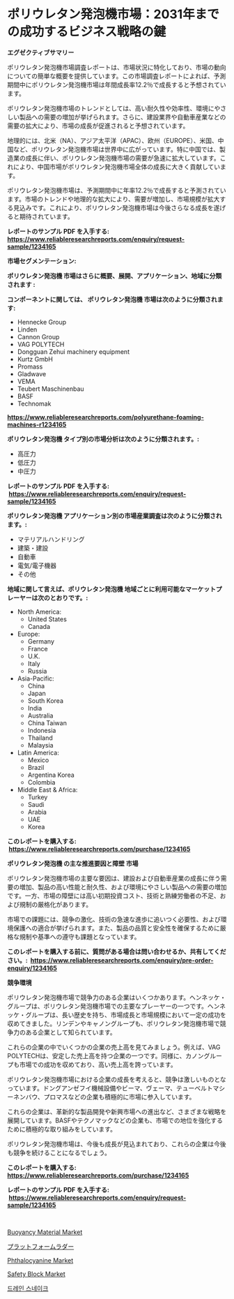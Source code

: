 <p><h1>ポリウレタン発泡機市場：2031年までの成功するビジネス戦略の鍵</h1></p><p><strong>エグゼクティブサマリー</strong></p>
<p><p>ポリウレタン発泡機市場調査レポートは、市場状況に特化しており、市場の動向についての簡単な概要を提供しています。この市場調査レポートによれば、予測期間中にポリウレタン発泡機市場は年間成長率12.2％で成長すると予想されています。</p><p>ポリウレタン発泡機市場のトレンドとしては、高い耐久性や効率性、環境にやさしい製品への需要の増加が挙げられます。さらに、建設業界や自動車産業などの需要の拡大により、市場の成長が促進されると予想されています。</p><p>地理的には、北米（NA）、アジア太平洋（APAC）、欧州（EUROPE）、米国、中国など、ポリウレタン発泡機市場は世界中に広がっています。特に中国では、製造業の成長に伴い、ポリウレタン発泡機市場の需要が急速に拡大しています。これにより、中国市場がポリウレタン発泡機市場全体の成長に大きく貢献しています。</p><p>ポリウレタン発泡機市場は、予測期間中に年率12.2％で成長すると予測されています。市場のトレンドや地理的な拡大により、需要が増加し、市場規模が拡大する見込みです。これにより、ポリウレタン発泡機市場は今後さらなる成長を遂げると期待されています。</p></p>
<p><strong>レポートのサンプル PDF を入手する: <a href="https://www.reliableresearchreports.com/enquiry/request-sample/1234165">https://www.reliableresearchreports.com/enquiry/request-sample/1234165</a></strong></p>
<p><strong>市場セグメンテーション:</strong></p>
<p><strong> ポリウレタン発泡機 市場はさらに概要、展開、アプリケーション、地域に分類されます :</strong></p>
<p><strong>コンポーネントに関しては、 ポリウレタン発泡機 市場は次のように分類されます: &nbsp;</strong></p>
<p><ul><li>Hennecke Group</li><li>Linden</li><li>Cannon Group</li><li>VAG POLYTECH</li><li>Dongguan Zehui machinery equipment</li><li>Kurtz GmbH</li><li>Promass</li><li>Gladwave</li><li>VEMA</li><li>Teubert Maschinenbau</li><li>BASF</li><li>Technomak</li></ul></p>
<p><strong><a href="https://www.reliableresearchreports.com/polyurethane-foaming-machines-r1234165">https://www.reliableresearchreports.com/polyurethane-foaming-machines-r1234165</a></strong></p>
<p><strong> ポリウレタン発泡機 タイプ別の市場分析は次のように分類されます。:</strong></p>
<p><ul><li>高圧力</li><li>低圧力</li><li>中圧力</li></ul></p>
<p><strong>レポートのサンプル PDF を入手する: &nbsp;<a href="https://www.reliableresearchreports.com/enquiry/request-sample/1234165">https://www.reliableresearchreports.com/enquiry/request-sample/1234165</a></strong></p>
<p><strong> ポリウレタン発泡機 アプリケーション別の市場産業調査は次のように分類されます。:</strong></p>
<p><ul><li>マテリアルハンドリング</li><li>建築・建設</li><li>自動車</li><li>電気/電子機器</li><li>その他</li></ul></p>
<p><strong>地域に関して言えば、ポリウレタン発泡機 地域ごとに利用可能なマーケットプレーヤーは次のとおりです。:</strong></p>
<p><ul>
    <li>
        North America:
        <ul>
            <li>United States</li>
            <li>Canada</li>
        </ul>
    </li>
    <li>
        Europe:
        <ul>
            <li>Germany</li>
            <li>France</li>
            <li>U.K.</li>
            <li>Italy</li>
            <li>Russia</li>
        </ul>
    </li>
    <li>
        Asia-Pacific:
        <ul>
            <li>China</li>
            <li>Japan</li>
            <li>South Korea</li>
            <li>India</li>
            <li>Australia</li>
            <li>China Taiwan</li>
            <li>Indonesia</li>
            <li>Thailand</li>
            <li>Malaysia</li>
        </ul>
    </li>
    <li>
        Latin America:
        <ul>
            <li>Mexico</li>
            <li>Brazil</li>
            <li>Argentina Korea</li>
            <li>Colombia</li>
        </ul>
    </li>
    <li>
        Middle East & Africa:
        <ul>
            <li>Turkey</li>
            <li>Saudi</li>
            <li>Arabia</li>
            <li>UAE</li>
            <li>Korea</li>
        </ul>
    </li>
    </ul></p>
<p><strong>このレポートを購入する: &nbsp;<a href="https://www.reliableresearchreports.com/purchase/1234165">https://www.reliableresearchreports.com/purchase/1234165</a></strong></p>
<p><strong>ポリウレタン発泡機 の主な推進要因と障壁 市場</strong></p>
<p><p>ポリウレタン発泡機市場の主要な要因は、建設および自動車産業の成長に伴う需要の増加、製品の高い性能と耐久性、および環境にやさしい製品への需要の増加です。一方、市場の障壁には高い初期投資コスト、技術と熟練労働者の不足、および規制の厳格化があります。</p><p>市場での課題には、競争の激化、技術の急速な進歩に追いつく必要性、および環境保護への適合が挙げられます。また、製品の品質と安全性を確保するために厳格な規制や基準への遵守も課題となっています。</p></p>
<p><strong>このレポートを購入する前に、質問がある場合は問い合わせるか、共有してください。:&nbsp; <a href="https://www.reliableresearchreports.com/enquiry/pre-order-enquiry/1234165">https://www.reliableresearchreports.com/enquiry/pre-order-enquiry/1234165</a></strong></p>
<p><strong>競争環境</strong></p>
<p><p>ポリウレタン発泡機市場で競争力のある企業はいくつかあります。ヘンネッケ・グループは、ポリウレタン発泡機市場での主要なプレーヤーの一つです。ヘンネッケ・グループは、長い歴史を持ち、市場成長と市場規模において一定の成功を収めてきました。リンデンやキャノングループも、ポリウレタン発泡機市場で競争力のある企業として知られています。</p><p>これらの企業の中でいくつかの企業の売上高を見てみましょう。例えば、VAG POLYTECHは、安定した売上高を持つ企業の一つです。同様に、カノングループも市場での成功を収めており、高い売上高を誇っています。</p><p>ポリウレタン発泡機市場における企業の成長を考えると、競争は激しいものとなっています。ドングアンゼフイ機械設備やビーマ、ヴェーマ、テューベルトマシーネンバウ、プロマスなどの企業も積極的に市場に参入しています。</p><p>これらの企業は、革新的な製品開発や新興市場への進出など、さまざまな戦略を展開しています。BASFやテクノマックなどの企業も、市場での地位を強化するために積極的な取り組みをしています。</p><p>ポリウレタン発泡機市場は、今後も成長が見込まれており、これらの企業は今後も競争を続けることになるでしょう。</p></p>
<p><strong>このレポートを購入する: &nbsp; <a href="https://www.reliableresearchreports.com/purchase/1234165">https://www.reliableresearchreports.com/purchase/1234165</a></strong></p>
<p><strong>レポートのサンプル PDF を入手する: &nbsp;<a href="https://www.reliableresearchreports.com/enquiry/request-sample/1234165">https://www.reliableresearchreports.com/enquiry/request-sample/1234165</a></strong><strong></strong></p>
<p>&nbsp;</p>
<p><p><a href="https://issuu.com/reportprime-2/docs/buoyancy-material-market-size-2030.pptx">Buoyancy Material Market</a></p><p><a href="https://github.com/ReganWisoky2023/Market-Research-Report-List-1/blob/main/789272533080.md">プラットフォームラダー</a></p><p><a href="https://issuu.com/reportprime-2/docs/phthalocyanine-market-size-2030.pptx">Phthalocyanine Market</a></p><p><a href="https://view.publitas.com/reportprime-1/safety-block-market-comprehensive-assessment-by-type-application-and-geography/">Safety Block Market</a></p><p><a href="https://github.com/Penelolack456456/Market-Research-Report-List-1/blob/main/997789630353.md">드레인 스네이크</a></p></p>